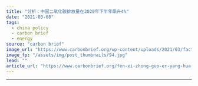 ```yaml
---
title: "分析：中国二氧化碳排放量在2020年下半年飙升4%"
date: "2021-03-08"
tags: 
  - china policy
  - carbon brief
  - energy
source: "carbon brief"
image_url: "https://www.carbonbrief.org/wp-content/uploads/2021/03/factory-workers-in-tongcheng-city-china-2EM1ADR-583x372.jpg"
image_fp: "/assets/img/post_thumbnails/94.jpg"
lead: ""
article_url: "https://www.carbonbrief.org/fen-xi-zhong-guo-er-yang-hua-tan-pai-fang-liang-zai-2020-nian-xia-ban-nian-biao-sheng-4"
---
```


---
